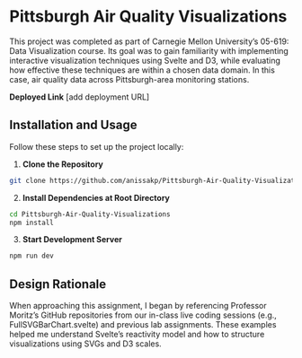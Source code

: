 # Pittsburgh Air Quality Visualizations

This project was completed as part of Carnegie Mellon University’s 05-619: Data Visualization course. Its goal was to gain familiarity with implementing interactive visualization techniques using Svelte and D3, while evaluating how effective these techniques are within a chosen data domain. In this case, air quality data across Pittsburgh-area monitoring stations.

**Deployed Link**
[add deployment URL]

## Installation and Usage
Follow these steps to set up the project locally:

1. **Clone the Repository**
```bash
git clone https://github.com/anissakp/Pittsburgh-Air-Quality-Visualizations.git
```

2. **Install Dependencies at Root Directory**
```bash
cd Pittsburgh-Air-Quality-Visualizations
npm install
```

3. **Start Development Server**
```bash
npm run dev
```

## Design Rationale
When approaching this assignment, I began by referencing Professor Moritz’s GitHub repositories from our in-class live coding sessions (e.g., FullSVGBarChart.svelte) and previous lab assignments. These examples helped me understand Svelte’s reactivity model and how to structure visualizations using SVGs and D3 scales.


